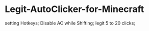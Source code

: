 # Legit-AutoClicker-for-Minecraft

setting Hotkeys;
Disable AC while Shifting;
legit 5 to 20 clicks;

